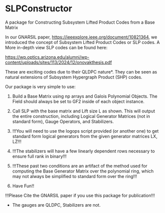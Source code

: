 # SLPConstructor
A package for Constructing Subsystem Lifted Product Codes from a Base Matrix

In our GNARSIL paper,  https://ieeexplore.ieee.org/document/10821364, we introduced the concept of Subsystem Lifted Product Codes or SLP codes. A More in-depth view SLP codes can be found here:

https://wp.optics.arizona.edu/alumni/wp-content/uploads/sites/113/2024/12/onovakthesis.pdf

These are exciting codes due to their QLDPC nature*. They can be seen as natural extensions of Subsystem Hypergraph Product (SHP) codes.

Our package is very simple to use:

  1. Build a Base Matrix using np arrays and Galois Polynomial Objects. The Field should always be set to GF2 inside of each object instance.

  2. Call SLP with the base matrix and Lift size L as shown. This will output the entire construction, including  Logical Generator Matrices (not in standard form), Gauge Operators, and Stabilizers.
     
  4. !!!You will need to use the logops script provided (or another one) to get standard form logical generators from the given generator matrices LX, LZ!!!
     
  6. !!!The stabilizers will have a few linearly dependent rows necessary to ensure full rank in binary!!!
  7. !!!These past two conditions are an artifact of the method used for computing the Base Generator Matrix over the polynomial ring, which may not always be simplified to standard form over the ring!!!

  8. Have Fun!!

!!!Please Cite the GNARSIL paper if you use this package for publication!!!

* The gauges are QLDPC, Stabilizers are not.
